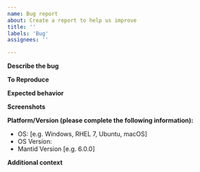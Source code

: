 ```yaml
---
name: Bug report
about: Create a report to help us improve
title: ''
labels: 'Bug'
assignees: ''

---
```


<!-- If the issue was raised by a user they should be named here.
**Original reporter:** [username facility]/[nobody]
-->

**Describe the bug**
<!-- A clear and concise description of what the bug is. -->

**To Reproduce**
<!--Steps to reproduce the behavior:

For example
1. Go to '...'
2. Click on '....'
3. Scroll down to '....'
4. See error
-->

**Expected behavior**
<!-- A clear and concise description of what you expected to happen. -->

**Screenshots**
<!--If applicable/possible, add screenshots to help explain your problem. -->

**Platform/Version (please complete the following information):**
 - OS: [e.g. Windows, RHEL 7, Ubuntu, macOS]
 - OS Version: 
 - Mantid Version [e.g. 6.0.0]

**Additional context**
<!--Add any other context about the problem here.-->
